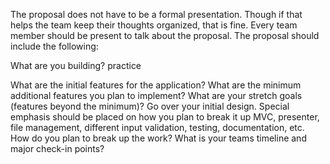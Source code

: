 The proposal does not have to be a formal presentation. Though if that helps the team keep their thoughts organized, that is fine. Every team member should be present to talk about the proposal. The proposal should include the following:

What are you building? practice 


What are the initial features for the application?
What are the minimum additional features you plan to implement?
What are your stretch goals (features beyond the minimum)?
Go over your initial design.
Special emphasis should be placed on how you plan to break it up
MVC, presenter, file management, different input validation, testing, documentation, etc.
How do you plan to break up the work?
What is your teams timeline and major check-in points?